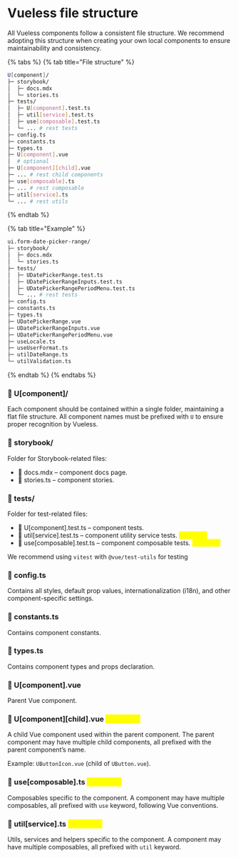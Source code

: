 # Vueless file structure

All Vueless components follow a consistent file structure. We recommend adopting this structure when creating your own local components to ensure maintainability and consistency.

{% tabs %}
{% tab title="File structure" %}
```bash
U[component]/
├─ storybook/
│  ├─ docs.mdx
│  └─ stories.ts
├─ tests/
│  ├─ U[component].test.ts 
│  ├─ util[service].test.ts 
│  ├─ use[composable].test.ts
│  └─ ... # rest tests
├─ config.ts
├─ constants.ts
├─ types.ts
├─ U[component].vue
│  # optional
├─ U[component][child].vue
├─ ... # rest child components
├─ use[composable].ts
├─ ... # rest composable
├─ util[service].ts
└─ ... # rest utils
```
{% endtab %}

{% tab title="Example" %}
```bash
ui.form-date-picker-range/
├─ storybook/
│  ├─ docs.mdx
│  └─ stories.ts
├─ tests/
│  ├─ UDatePickerRange.test.ts 
│  ├─ UDatePickerRangeInputs.test.ts 
│  ├─ UDatePickerRangePeriodMenu.test.ts
│  └─ ... # rest tests
├─ config.ts
├─ constants.ts
├─ types.ts
├─ UDatePickerRange.vue
├─ UDatePickerRangeInputs.vue
├─ UDatePickerRangePeriodMenu.vue
├─ useLocale.ts
├─ useUserFormat.ts
├─ utilDateRange.ts
└─ utilValidation.ts
```
{% endtab %}
{% endtabs %}

### 📁 U\[component]/

Each component should be contained within a single folder, maintaining a flat file structure. All component names must be prefixed with `U` to ensure proper recognition by Vueless.

### 📁 storybook/

Folder for Storybook-related files:

* 📜 docs.mdx – component docs page.
* 📜 stories.ts – component stories.

### 📁 tests/

Folder for test-related files:

* 📜 U\[component].test.ts – component tests.
* 📜 util\[service].test.ts – component utility service tests. <mark style="color:yellow;">(optional)</mark>
* 📜 use\[composable].test.ts – component composable tests. <mark style="color:yellow;">(optional)</mark>

We recommend using `vitest` with `@vue/test-utils` for testing

### 📜 config.ts

Contains all styles, default prop values, internationalization (i18n), and other component-specific settings.

### 📜 constants.ts

&#x20;Contains component constants.

### 📜 types.ts

Contains component types and props declaration.

### 📜 U\[component].vue

Parent Vue component.

### 📜 U\[component]\[child].vue <mark style="color:yellow;">(optional)</mark>

A child Vue component used within the parent component. The parent component may have multiple child components, all prefixed with the parent component’s name.

Example: `UButtonIcon.vue` (child of `UButton.vue`).

### 📜 use\[composable].ts <mark style="color:yellow;">(optional)</mark>

Composables specific to the component. A component may have multiple composables, all prefixed with `use` keyword, following Vue conventions.

### 📜 util\[service].ts <mark style="color:yellow;">(optional)</mark>

Utils, services and helpers specific to the component. A component may have multiple composables, all prefixed with `util` keyword.
